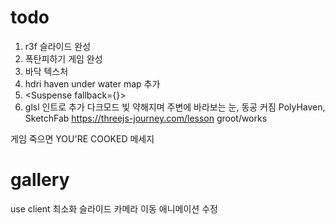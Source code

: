 # todo

1. r3f 슬라이드 완성
2. 폭탄피하기 게임 완성
3. 바닥 텍스처
4. hdri haven under water map 추가
5. <Suspense fallback={<Loader />}>
6. glsl 인트로 추가 다크모드 빛 약해지며 주변에 바라보는 눈, 동공 커짐
   PolyHaven, SketchFab
   https://threejs-journey.com/lesson
   groot/works

게임 죽으면 YOU'RE COOKED 메세지

# gallery

use client 최소화
슬라이드 카메라 이동 애니메이션 수정
